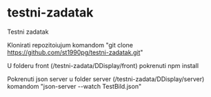 # testni-zadatak
Testni zadatak

Klonirati repozitoiujum komandom "git clone https://github.com/st1990pg/testni-zadatak.git"

U folderu front (/testni-zadata/DDisplay/front) pokrenuti npm install

Pokrenuti json server u folder server (/testni-zadata/DDisplay/server) komandom "json-server --watch TestBild.json"

